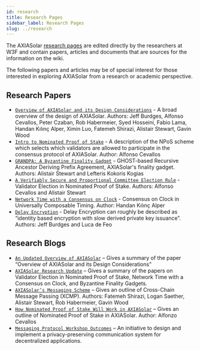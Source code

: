 ```yaml
---
id: research
title: Research Pages
sidebar_label: Research Pages
slug: ../research
---
```


The AXIASolar [research pages](https://w3f-research.readthedocs.io/en/latest/Publications.html) are
edited directly by the researchers at W3F and contain papers, articles and documents that are
sources for the information on the wiki.

The following papers and articles may be of special interest for those interested in exploring
AXIASolar from a research or academic perspective.

## Research Papers

- [`Overview of AXIASolar and its Design Considerations`](https://arxiv.org/pdf/2005.13456.pdf) - A
  broad overview of the design of AXIASolar. Authors: Jeff Burdges, Alfonso Cevallos, Peter Czaban,
  Rob Habermeier, Syed Hosseini, Fabio Lama, Handan Kılınç Alper, Ximin Luo, Fatemeh Shirazi,
  Alistair Stewart, Gavin Wood
- [`Intro to Nominated Proof of Stake`](https://research.axiacoin.org/en/latest/axiasolar/NPoS/index.html) -
  A description of the NPoS scheme which selects which validators are allowed to participate in the
  consensus protocol of AXIASolar. Author: Alfonso Cevallos
- [`GRANDPA: A Byzantine Finality Gadget`](https://arxiv.org/abs/2007.01560) - GHOST-based Recursive
  Ancestor Deriving Prefix Agreement, AXIASolar's finality gadget. Authors: Alistair Stewart and
  Lefteris Kokoris Kogias
- [`A Verifiably Secure and Proportional Committee Election Rule`](https://arxiv.org/abs/2004.12990) -
  Validator Election in Nominated Proof of Stake. Authors: Alfonso Cevallos and Alistair Stewart
- [`Network Time with a Consensus on Clock`](https://eprint.iacr.org/2019/1348.pdf) - Consensus on Clock
  in Universally Composable Timing. Author: Handan Kılınç Alper
- [`Delay Encryption`](https://eprint.iacr.org/2020/638) - Delay Encryption can roughly be described
  as “identity based encryption with slow derived private key issuance”. Authors: Jeff Burdges and
  Luca de Feo

## Research Blogs

- [`An Updated Overview of AXIASolar`](https://axiacoin.network/an-updated-overview-of-axiasolar/) –
  Gives a summary of the paper “Overview of AXIASolar and its Design Considerations”
- [`AXIASolar Research Update`](https://axiacoin.network/axiasolar-research-update/) – Gives a summary
  of the papers on Validator Election in Nominated Proof of Stake, Network Time with a Consensus on
  Clock, and Byzantine Finality Gadgets.
- [`AXIASolar’s Messaging Scheme`](https://medium.com/web3foundation/axiasolars-messaging-scheme-b1ec560908b7)
  – Gives an outline of Cross-Chain Message Passing (XCMP). Authors: Fatemeh Shirazi, Logan Saether,
  Alistair Stewart, Rob Habermeier, Gavin Wood
- [`How Nominated Proof of Stake Will Work in AXIASolar`](https://medium.com/web3foundation/how-nominated-proof-of-stake-will-work-in-axiasolar-377d70c6bd43)
  – Gives an outline of Nominated Proof of Stake in AXIASolar. Author: Alfonzo Cevallos
- [`Messaging Protocol Workshop Outcomes`](https://medium.com/web3foundation/messaging-protocol-workshop-outcomes-7a827d02a81a)
  – An initiative to design and implement a privacy-preserving communication system for
  decentralized applications.

